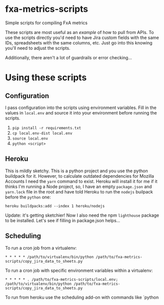 # fxa-metrics-scripts
Simple scripts for compiling FxA metrics


These scripts are most useful as an _example_ of how to pull from APIs.  To use
the scripts directly you'd need to have Jira custom fields with the same IDs,
spreadsheets with the same columns, etc.  Just go into this knowing you'll need
to adjust the scripts.

Additionally, there aren't a lot of guardrails or error checking...




# Using these scripts

## Configuration

I pass configuration into the scripts using environment variables.  Fill in the
values in `local.env` and source it into your environment before running the
scripts.
1. `pip install -r requirements.txt`
2. `cp local.env-dist local.env`
3. `source local.env`
4. `python <script>`

## Heroku

This is mildly sketchy.  This is a python project and you use the python buildpack for it.  However, to calculate outdated dependencies for Mozilla Accounts I need the `yarn` command to exist.  Heroku will install it for me if it thinks I'm running a Node project, so, I have an empty `package.json` and `yarn.lock` file in the root and have told Heroku to run the `nodejs` builpack before the `python` one:

```
heroku buildpacks:add --index 1 heroku/nodejs
```

Update: it's getting sketchier!  Now I also need the npm `lighthouse` package to be installed.  Let's see if filling in package.json helps...

## Scheduling

To run a cron job from a virtualenv:

```
* * * * * /path/to/virtualenv/bin/python /path/to/fxa-metrics-scripts/copy_jira_data_to_sheets.py
```

To run a cron job with specific environment variables within a virtualenv:

```
* * * * * . /path/to/fxa-metrics-scripts/local.env; /path/to/virtualenv/bin/python /path/to/fxa-metrics-scripts/copy_jira_data_to_sheets.py
```

To run from heroku use the scheduling add-on with commands like `python
<script>.py`

